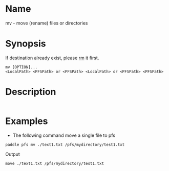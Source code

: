 # Name  
mv - move (rename) files or directories


# Synopsis
If destination already exist, please [rm](rm.md) it first.

```
mv [OPTION]...
<LocalPath> <PFSPath> or <PFSPath> <LocalPath> or <PFSPath> <PFSPath>
```

# Description
```	
```

# Examples
- The following command move a single file to pfs

```
paddle pfs mv ./text1.txt /pfs/mydirectory/test1.txt
```

Output

```
move ./text1.txt /pfs/mydirectory/test1.txt
```
